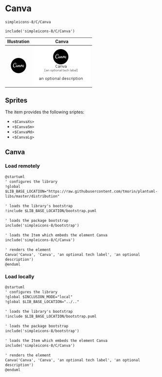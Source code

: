 # Canva


```text
simpleicons-8/C/Canva
```

```text
include('simpleicons-8/C/Canva')
```



| Illustration | Canva |
| :---: | :---: |
| ![illustration for Illustration](../../simpleicons-8/C/Canva.png) | ![illustration for Canva](../../simpleicons-8/C/Canva.Local.png) |



## Sprites
The item provides the following sriptes:

- `<$CanvaXs>`
- `<$CanvaSm>`
- `<$CanvaMd>`
- `<$CanvaLg>`





## Canva

### Load remotely
```plantuml
@startuml
' configures the library
!global $LIB_BASE_LOCATION="https://raw.githubusercontent.com/tmorin/plantuml-libs/master/distribution"

' loads the library's bootstrap
!include $LIB_BASE_LOCATION/bootstrap.puml

' loads the package bootstrap
include('simpleicons-8/bootstrap')

' loads the Item which embeds the element Canva
include('simpleicons-8/C/Canva')

' renders the element
Canva('Canva', 'Canva', 'an optional tech label', 'an optional description')
@enduml
```

### Load locally
```plantuml
@startuml
' configures the library
!global $INCLUSION_MODE="local"
!global $LIB_BASE_LOCATION="../.."

' loads the library's bootstrap
!include $LIB_BASE_LOCATION/bootstrap.puml

' loads the package bootstrap
include('simpleicons-8/bootstrap')

' loads the Item which embeds the element Canva
include('simpleicons-8/C/Canva')

' renders the element
Canva('Canva', 'Canva', 'an optional tech label', 'an optional description')
@enduml
```

